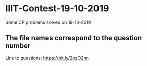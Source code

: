 # IIIT-Contest-19-10-2019
Some CP problems solved on 19-10-2019


## The file names correspond to the question number

Link to questions: https://bit.ly/2pzO2nn
